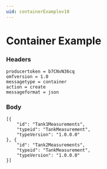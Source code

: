 ```yaml
---
uid: containerExamplev10
---
```


# Container Example

### Headers

    producertoken = b7CNvN36cq
	omfversion = 1.0
	messagetype = container
	action = create
	messageformat = json


### Body

    [{
		"id": "Tank1Measurements",
		"typeid": "TankMeasurement",
		"typeVersion": "1.0.0.0"		
	}, {
		"id": "Tank2Measurements",
		"typeid": "TankMeasurement",
		"typeVersion": "1.0.0.0"	
	}]
